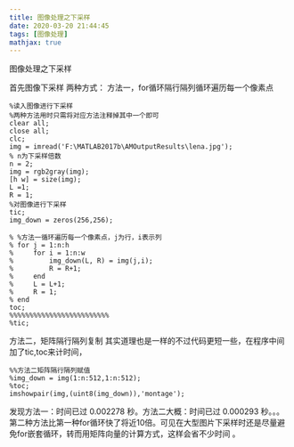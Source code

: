 ```yaml
---
title: 图像处理之下采样
date: 2020-03-20 21:44:45
tags: [图像处理]
mathjax: true
---
```


图像处理之下采样
<!--more-->
首先图像下采样
两种方式：
方法一，for循环隔行隔列循环遍历每一个像素点
```
%读入图像进行下采样
%两种方法用时只需将对应方法注释掉其中一个即可
clear all;
close all;
clc;
img = imread('F:\MATLAB2017b\AMOutputResults\lena.jpg');
% n为下采样倍数
n = 2;
img = rgb2gray(img);
[h w] = size(img);
L =1;
R = 1;
%对图像进行下采样
tic;
img_down = zeros(256,256);

% %方法一循环遍历每一个像素点，j为行，i表示列
% for j = 1:n:h
%     for i = 1:n:w
%         img_down(L, R) = img(j,i);
%         R = R+1;
%     end
%     L = L+1;
%     R = 1;
% end
toc;
%%%%%%%%%%%%%%%%%%%%%%%%%
%tic;
```
方法二，矩阵隔行隔列复制
其实道理也是一样的不过代码更短一些，在程序中间加了tic,toc来计时间，
```
%%方法二矩阵隔行隔列赋值
%img_down = img(1:n:512,1:n:512);
%toc;
imshowpair(img,(uint8(img_down)),'montage');
```

发现方法一：时间已过 0.002278 秒。方法二大概：时间已过 0.000293 秒。。。
第二种方法比第一种for循环快了将近10倍。可见在大型图片下采样时还是尽量避免for嵌套循环，转而用矩阵向量的计算方式，这样会省不少时间 。
